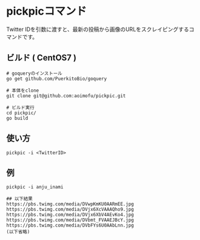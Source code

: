 # pickpicコマンド
Twitter IDを引数に渡すと、最新の投稿から画像のURLをスクレイピングするコマンドです。

## ビルド ( CentOS7 )
```
# goqueryのインストール
go get github.com/PuerkitoBio/goquery

# 本体をclone
git clone git@github.com:aoimofu/pickpic.git

# ビルド実行
cd pickpic/
go build
```

## 使い方
```
pickpic -i <TwitterID>
```

## 例
```
pickpic -i anju_inami

## 以下結果
https://pbs.twimg.com/media/DVwpKmKU0AARmEE.jpg
https://pbs.twimg.com/media/DVjx6XcVAAAQho9.jpg
https://pbs.twimg.com/media/DVjx6XbV4AEvKo4.jpg
https://pbs.twimg.com/media/DVbmt_FVAAEJBcY.jpg
https://pbs.twimg.com/media/DVbFYs6U0AAbLnn.jpg
(以下省略)
```
